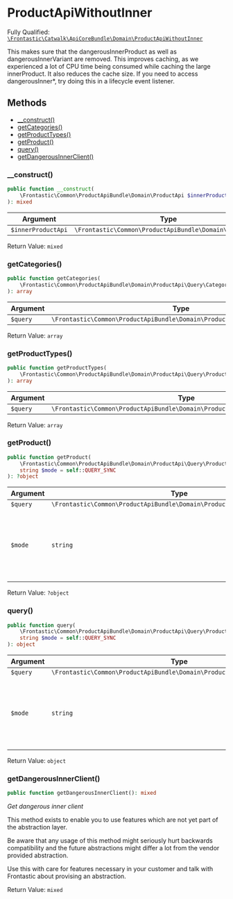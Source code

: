#  ProductApiWithoutInner

Fully Qualified: [`\Frontastic\Catwalk\ApiCoreBundle\Domain\ProductApiWithoutInner`](../../../../src/php/ApiCoreBundle/Domain/ProductApiWithoutInner.php)

This makes sure that the dangerousInnerProduct as well as
dangerousInnerVariant are removed. This improves caching, as we experienced a
lot of CPU time being consumed while caching the large innerProduct. It also
reduces the cache size. If you need to access dangerousInner*, try doing this
in a lifecycle event listener.

## Methods

* [__construct()](#__construct)
* [getCategories()](#getcategories)
* [getProductTypes()](#getproducttypes)
* [getProduct()](#getproduct)
* [query()](#query)
* [getDangerousInnerClient()](#getdangerousinnerclient)

### __construct()

```php
public function __construct(
    \Frontastic\Common\ProductApiBundle\Domain\ProductApi $innerProductApi
): mixed
```

Argument|Type|Default|Description
--------|----|-------|-----------
`$innerProductApi`|`\Frontastic\Common\ProductApiBundle\Domain\ProductApi`||

Return Value: `mixed`

### getCategories()

```php
public function getCategories(
    \Frontastic\Common\ProductApiBundle\Domain\ProductApi\Query\CategoryQuery $query
): array
```

Argument|Type|Default|Description
--------|----|-------|-----------
`$query`|`\Frontastic\Common\ProductApiBundle\Domain\ProductApi\Query\CategoryQuery`||

Return Value: `array`

### getProductTypes()

```php
public function getProductTypes(
    \Frontastic\Common\ProductApiBundle\Domain\ProductApi\Query\ProductTypeQuery $query
): array
```

Argument|Type|Default|Description
--------|----|-------|-----------
`$query`|`\Frontastic\Common\ProductApiBundle\Domain\ProductApi\Query\ProductTypeQuery`||

Return Value: `array`

### getProduct()

```php
public function getProduct(
    \Frontastic\Common\ProductApiBundle\Domain\ProductApi\Query\ProductQuery $query,
    string $mode = self::QUERY_SYNC
): ?object
```

Argument|Type|Default|Description
--------|----|-------|-----------
`$query`|`\Frontastic\Common\ProductApiBundle\Domain\ProductApi\Query\ProductQuery`||
`$mode`|`string`|`self::QUERY_SYNC`|One of the QUERY_* connstants. Execute the query synchronously or asynchronously?

Return Value: `?object`

### query()

```php
public function query(
    \Frontastic\Common\ProductApiBundle\Domain\ProductApi\Query\ProductQuery $query,
    string $mode = self::QUERY_SYNC
): object
```

Argument|Type|Default|Description
--------|----|-------|-----------
`$query`|`\Frontastic\Common\ProductApiBundle\Domain\ProductApi\Query\ProductQuery`||
`$mode`|`string`|`self::QUERY_SYNC`|One of the QUERY_* connstants. Execute the query synchronously or asynchronously?

Return Value: `object`

### getDangerousInnerClient()

```php
public function getDangerousInnerClient(): mixed
```

*Get *dangerous* inner client*

This method exists to enable you to use features which are not yet part
of the abstraction layer.

Be aware that any usage of this method might seriously hurt backwards
compatibility and the future abstractions might differ a lot from the
vendor provided abstraction.

Use this with care for features necessary in your customer and talk with
Frontastic about provising an abstraction.

Return Value: `mixed`

